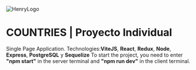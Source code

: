 ![HenryLogo](https://d31uz8lwfmyn8g.cloudfront.net/Assets/logo-henry-white-lg.png)

# **COUNTRIES** | Proyecto Individual

Single Page Application. Technologies:**ViteJS**, **React**, **Redux**, **Node**, **Express**, **PostgreSQL** y **Sequelize**
To start the project, you need to enter **"npm start"** in the server terminal and **"npm run dev"** in the client terminal.
